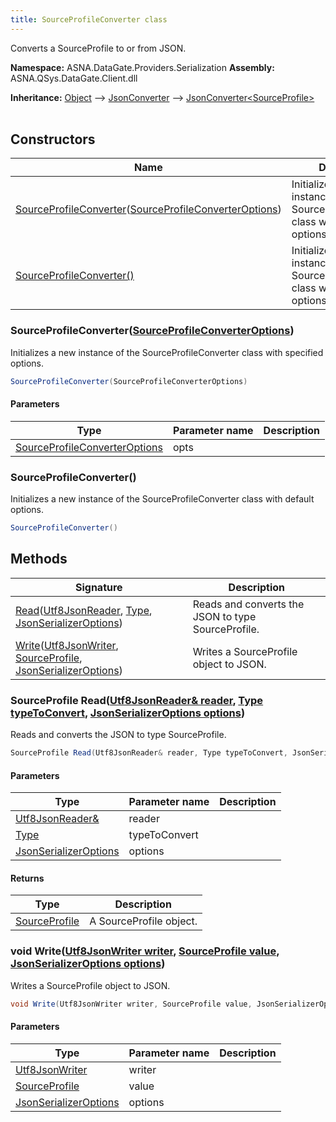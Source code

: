 ```yaml
---
title: SourceProfileConverter class
---
```


Converts a SourceProfile to or from JSON.

**Namespace:** ASNA.DataGate.Providers.Serialization
**Assembly:** ASNA.QSys.DataGate.Client.dll

**Inheritance:** [Object](https://docs.microsoft.com/en-us/dotnet/api/system.object) --> [JsonConverter](https://learn.microsoft.com/en-us/dotnet/api/system.text.json.serialization.jsonconverter-1?view=net-8.0) --> [JsonConverter\<SourceProfile\>](https://learn.microsoft.com/en-us/dotnet/api/system.text.json.serialization.jsonconverter-1?view=net-8.0)
<br>
<br>

## Constructors

| Name | Description |
| --- | --- |
| [SourceProfileConverter](#sourceprofileconverter-sourceprofileconverteroptions-)([SourceProfileConverterOptions](/reference/datagate/data-gate-providers/source-profile-converter-options.html)) | Initializes a new instance of the SourceProfileConverter class with specified options.
| [SourceProfileConverter()](#sourceprofileconverter-) | Initializes a new instance of the SourceProfileConverter class with default options.

### SourceProfileConverter([SourceProfileConverterOptions](/reference/datagate/data-gate-providers/source-profile-converter-options.html))

Initializes a new instance of the SourceProfileConverter class with specified options.

```cs
SourceProfileConverter(SourceProfileConverterOptions)
```

#### Parameters

| Type | Parameter name | Description
| --- | --- | ---
| [SourceProfileConverterOptions](/reference/datagate/data-gate-providers/source-profile-converter-options.html) | opts | 

### SourceProfileConverter()

Initializes a new instance of the SourceProfileConverter class with default options.

```cs
SourceProfileConverter()
```

## Methods

| Signature | Description |
| --- | --- |
| [Read](#read-utf8jsonreader-type-jsonserializeroptions-)([Utf8JsonReader](https://learn.microsoft.com/en-us/dotnet/api/system.text.json.utf8jsonreader?view=net-8.0), [Type](https://docs.microsoft.com/en-us/dotnet/api/system.type), [JsonSerializerOptions](https://learn.microsoft.com/en-us/dotnet/api/system.text.json.jsonserializeroptions?view=net-8.0)) | Reads and converts the JSON to type SourceProfile.
| [Write](#write-utf8jsonwriter-sourceprofile-jsonserializeroptions-)([Utf8JsonWriter](https://learn.microsoft.com/en-us/dotnet/api/system.text.json.utf8jsonwriter?view=net-8.0), [SourceProfile](/reference/datagate/data-gate-providers/source-profile.html), [JsonSerializerOptions](https://learn.microsoft.com/en-us/dotnet/api/system.text.json.jsonserializeroptions?view=net-8.0)) | Writes a SourceProfile object to JSON.

### SourceProfile Read([Utf8JsonReader& reader](https://learn.microsoft.com/en-us/dotnet/api/system.text.json.utf8jsonreader?view=net-8.0), [Type typeToConvert](https://docs.microsoft.com/en-us/dotnet/api/system.type), [JsonSerializerOptions options](https://learn.microsoft.com/en-us/dotnet/api/system.text.json.jsonserializeroptions?view=net-8.0))

Reads and converts the JSON to type SourceProfile.

```cs
SourceProfile Read(Utf8JsonReader& reader, Type typeToConvert, JsonSerializerOptions options)
```

#### Parameters

| Type | Parameter name | Description
| --- | --- | ---
| [Utf8JsonReader&](https://learn.microsoft.com/en-us/dotnet/api/system.text.json.utf8jsonreader?view=net-8.0) | reader | 
| [Type](https://docs.microsoft.com/en-us/dotnet/api/system.type) | typeToConvert | 
| [JsonSerializerOptions](https://learn.microsoft.com/en-us/dotnet/api/system.text.json.jsonserializeroptions?view=net-8.0) | options | 

#### Returns

| Type | Description
| --- | ---
| [SourceProfile](/reference/datagate/data-gate-providers/source-profile.html) | A SourceProfile object.

### void Write([Utf8JsonWriter writer](https://learn.microsoft.com/en-us/dotnet/api/system.text.json.utf8jsonwriter?view=net-8.0), [SourceProfile value](/reference/datagate/data-gate-providers/source-profile.html), [JsonSerializerOptions options](https://learn.microsoft.com/en-us/dotnet/api/system.text.json.jsonserializeroptions?view=net-8.0))

Writes a SourceProfile object to JSON.

```cs
void Write(Utf8JsonWriter writer, SourceProfile value, JsonSerializerOptions options)
```

#### Parameters

| Type | Parameter name | Description
| --- | --- | ---
| [Utf8JsonWriter](https://learn.microsoft.com/en-us/dotnet/api/system.text.json.utf8jsonwriter?view=net-8.0) | writer | 
| [SourceProfile](/reference/datagate/data-gate-providers/source-profile.html) | value | 
| [JsonSerializerOptions](https://learn.microsoft.com/en-us/dotnet/api/system.text.json.jsonserializeroptions?view=net-8.0) | options | 
